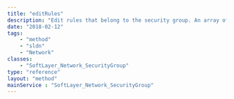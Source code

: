 ```yaml
---
title: "editRules"
description: "Edit rules that belong to the security group. An array of skeleton [SoftLayer_Network_SecurityGroup_Rule](/reference/datatypes/SoftLayer_Network_SecurityGroup_Rule) objects must be sent in with only the properties defined that you want to change. To edit a property to null, send in -1 for integer properties and '' for string properties. Unchanged properties are left alone. "
date: "2018-02-12"
tags:
    - "method"
    - "sldn"
    - "Network"
classes:
    - "SoftLayer_Network_SecurityGroup"
type: "reference"
layout: "method"
mainService : "SoftLayer_Network_SecurityGroup"
---
```

